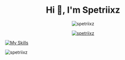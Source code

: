 <h1 align="center">
  Hi 👋, I'm Spetriixz
</h1>

<p align="center">
  <img src="https://komarev.com/ghpvc/?username=spetriixz&label=Profile%20views&color=0e75b6&style=flat" alt="spetriixz" />
</p>

<p align="center">
  <a href="https://github.com/ryo-ma/github-profile-trophy">
    <img src="https://github-profile-trophy.vercel.app/?username=spetriixz" alt="spetriixz" />
  </a>
</p>

[![My Skills](https://skillicons.dev/icons?i=html,css,js,ts,solidjs,react,bash,c,cs,cpp,python)](https://skillicons.dev)

<p>
  <img align="center" src="https://github-readme-stats.vercel.app/api/top-langs?username=spetriixz&show_icons=true&locale=en&layout=compact" alt="spetriixz" />
</p>
